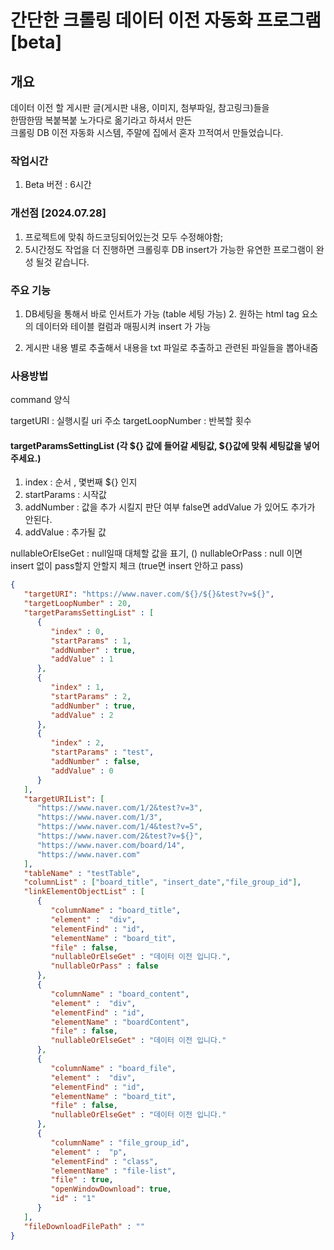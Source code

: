# 간단한 크롤링 데이터 이전 자동화 프로그램 [beta]

## 개요 
데이터 이전 할 게시판 글(게시판 내용, 이미지, 첨부파일, 참고링크)들을 </br>
한땀한땀 복붙복붙 노가다로 옮기라고 하셔서 만든 <br/>
크롤링 DB 이전 자동화 시스템, 주말에 집에서 혼자 끄적여서 만들었습니다. <br/>


### 작업시간
1. Beta 버전 : 6시간


### 개선점 [2024.07.28]

1. 프로젝트에 맞춰 하드코딩되어있는것 모두 수정해야함;
2. 5시간정도 작업을 더 진행하면 크롤링후 DB  insert가 가능한 유연한 프로그램이 완성 될것 같습니다.


### 주요 기능

1. DB세팅을 통해서 바로 인서트가 가능 (table 세팅 가능)
   2. 원하는 html tag 요소의 데이터와 테이블 컬럼과 매핑시켜 insert 가 가능

2. 게시판 내용 별로 추출해서 내용을 txt 파일로 추출하고 관련된 파일들을 뽑아내줌



### 사용방법


command 양식 

targetURI : 실행시킬 uri 주소
targetLoopNumber : 반복할 횟수

#### targetParamsSettingList (각 ${} 값에 들어갈 세팅값, ${}값에 맞춰 세팅값을 넣어주세요.)
1. index : 순서 , 몇번째 ${} 인지 
2. startParams : 시작값
3. addNumber : 값을 추가 시킬지 판단 여부 false면 addValue 가 있어도 추가가 안된다.
4. addValue : 추가될 값


nullableOrElseGet : null일때 대체할 값을 표기, ()
nullableOrPass : null 이면 insert 없이 pass할지 안할지 체크 (true면 insert 안하고 pass)




```json
{
   "targetURI": "https://www.naver.com/${}/${}&test?v=${}",
   "targetLoopNumber" : 20,
   "targetParamsSettingList" : [
      {
         "index" : 0,
         "startParams" : 1,
         "addNumber" : true,
         "addValue" : 1
      },
      {
         "index" : 1,
         "startParams" : 2,
         "addNumber" : true,
         "addValue" : 2
      },
      {
         "index" : 2,
         "startParams" : "test",
         "addNumber" : false,
         "addValue" : 0
      }
   ],
   "targetURIList": [
      "https://www.naver.com/1/2&test?v=3",
      "https://www.naver.com/1/3",
      "https://www.naver.com/1/4&test?v=5",
      "https://www.naver.com/2&test?v=${}",
      "https://www.naver.com/board/14",
      "https://www.naver.com"
   ],
   "tableName" : "testTable",
   "columnList" : ["board_title", "insert_date","file_group_id"],
   "linkElementObjectList" : [
      {
         "columnName" : "board_title",
         "element" :  "div",
         "elementFind" : "id",
         "elementName" : "board_tit",
         "file" : false,
         "nullableOrElseGet" : "데이터 이전 입니다.",
         "nullableOrPass" : false
      },
      {
         "columnName" : "board_content",
         "element" :  "div",
         "elementFind" : "id",
         "elementName" : "boardContent",
         "file" : false,
         "nullableOrElseGet" : "데이터 이전 입니다."
      },
      {
         "columnName" : "board_file",
         "element" :  "div",
         "elementFind" : "id",
         "elementName" : "board_tit",
         "file" : false,
         "nullableOrElseGet" : "데이터 이전 입니다."
      },
      {
         "columnName" : "file_group_id",
         "element" :  "p",
         "elementFind" : "class",
         "elementName" : "file-list",
         "file" : true,
         "openWindowDownload": true,
         "id" : "1"
      }
   ],
   "fileDownloadFilePath" : ""
}




```